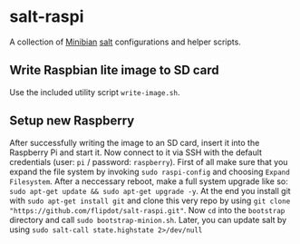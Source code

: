 # salt-raspi
A collection of [Minibian](https://minibianpi.wordpress.com/about/) [salt](https://docs.saltstack.com/en/latest/topics/installation/debian.html) configurations and helper scripts.

## Write Raspbian lite image to SD card
Use the included utility script `write-image.sh`.

## Setup new Raspberry
After successfully writing the image to an SD card, insert it into the Raspberry Pi and start it. Now connect to it via SSH with the default credentials (user: `pi` / password: `raspberry`). First of all make sure that you expand the file system by invoking `sudo raspi-config` and choosing `Expand Filesystem`. After a neccessary reboot, make a full system upgrade like so: `sudo apt-get update && sudo apt-get upgrade -y`. At the end you install git with `sudo apt-get install git` and clone this very repo by using `git clone "https://github.com/flipdot/salt-raspi.git"`. Now `cd` into the `bootstrap` directory and call `sudo bootstrap-minion.sh`.
Later, you can update salt by using `sudo salt-call state.highstate 2>/dev/null`
